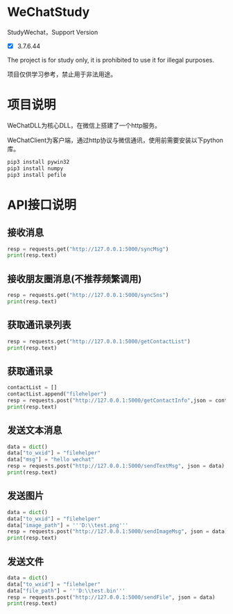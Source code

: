 # WeChatStudy
StudyWechat，Support Version

- [x]  3.7.6.44

The project is for study only, it is prohibited to use it for illegal purposes.

项目仅供学习参考，禁止用于非法用途。



# 项目说明

WeChatDLL为核心DLL，在微信上搭建了一个http服务。

WeChatClient为客户端，通过http协议与微信通讯，使用前需要安装以下python库。

```bash
pip3 install pywin32
pip3 install numpy
pip3 install pefile
```



# API接口说明

## 接收消息

```python
resp = requests.get("http://127.0.0.1:5000/syncMsg")
print(resp.text)
```

## 接收朋友圈消息(不推荐频繁调用)

```python
resp = requests.get("http://127.0.0.1:5000/syncSns")
print(resp.text)
```

## 获取通讯录列表

```python
resp = requests.get("http://127.0.0.1:5000/getContactList")
print(resp.text)
```

## 获取通讯录

```python
contactList = []
contactList.append("filehelper")
resp = requests.post("http://127.0.0.1:5000/getContactInfo",json = contactList)
print(resp.text)
```

## 发送文本消息

```python
data = dict()
data["to_wxid"] = "filehelper"
data["msg"] = "hello wechat"
resp = requests.post("http://127.0.0.1:5000/sendTextMsg", json = data)
print(resp.text)
```

## 发送图片

```python
data = dict()
data["to_wxid"] = "filehelper"
data["image_path"] = '''D:\\test.png'''
resp = requests.post("http://127.0.0.1:5000/sendImageMsg", json = data)
print(resp.text)
```

## 发送文件

```python
data = dict()
data["to_wxid"] = "filehelper"
data["file_path"] = '''D:\\test.bin'''
resp = requests.post("http://127.0.0.1:5000/sendFile", json = data)
print(resp.text)
```

